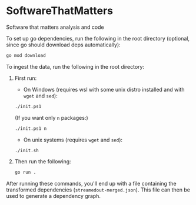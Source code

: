 # SoftwareThatMatters

Software that matters analysis and code

To set up go dependencies, run the following in the root directory (optional, since go should download deps automatically):

```sh
go mod download
```

To ingest the data, run the following in the root directory:

1. First run:
   - On Windows (requires wsl with some unix distro installed and with `wget` and `sed`):
    ```sh
    ./init.ps1
    ```
    (If you want only `n` packages:)
    ```sh
    ./init.ps1 n
    ```

   - On unix systems (requires `wget` and `sed`):

   ```sh
   ./init.sh
   ```

2. Then run the following:

    ```sh
    go run .
    ```

After running these commands, you'll end up with a file containing the transformed dependencies (`streamedout-merged.json`). This file can then be used to generate a dependency graph.
